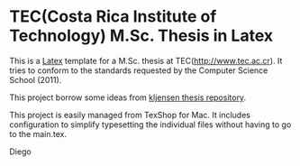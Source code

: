 # TEC(Costa Rica Institute of Technology) M.Sc. Thesis in Latex

This is a [Latex](http://www.latex-project.org/) template for a M.Sc. thesis at TEC(http://www.tec.ac.cr). It 
tries to conform to the standards requested by the Computer Science School (2011).

This project borrow some ideas from [kljensen thesis repository](https://github.com/kljensen/mit-phd-thesis).

This project is easily managed from TexShop for Mac. It includes configuration to simplify typesetting the
individual files without having to go to the main.tex.

Diego

